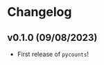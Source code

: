 # Changelog

<!--next-version-placeholder-->

## v0.1.0 (09/08/2023)

- First release of `pycounts`!